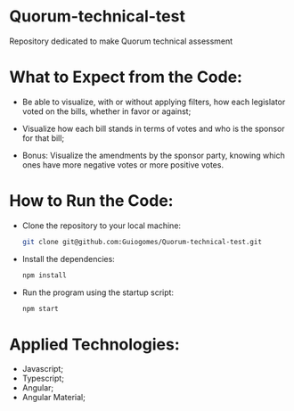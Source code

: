 # Quorum-technical-test
Repository dedicated to make Quorum technical assessment

# What to Expect from the Code:

- Be able to visualize, with or without applying filters, how each legislator voted on the bills, whether in favor or against;

- Visualize how each bill stands in terms of votes and who is the sponsor for that bill;

- Bonus: Visualize the amendments by the sponsor party, knowing which ones have more negative votes or more positive votes.

# How to Run the Code:

- Clone the repository to your local machine:

  ```bash
  git clone git@github.com:Guiogomes/Quorum-technical-test.git
  ```

- Install the dependencies:
  
  ```bash
  npm install
  ```

- Run the program using the startup script:

  ```bash
  npm start
  ```

# Applied Technologies:

- Javascript;
- Typescript;
- Angular;
- Angular Material;
